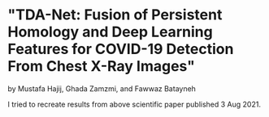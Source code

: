 # "TDA-Net: Fusion of Persistent Homology and Deep Learning Features for COVID-19 Detection From Chest X-Ray Images" 
by Mustafa Hajij, Ghada Zamzmi, and Fawwaz Batayneh

I tried to recreate results from above scientific paper published 3 Aug 2021.